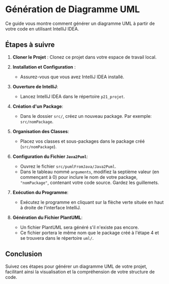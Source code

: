 # Génération de Diagramme UML

Ce guide vous montre comment générer un diagramme UML à partir de votre code en utilisant IntelliJ IDEA.

## Étapes à suivre

1. **Cloner le Projet** : Clonez ce projet dans votre espace de travail local.

2. **Installation et Configuration** :
    - Assurez-vous que vous avez IntelliJ IDEA installé.

3. **Ouverture de IntelliJ**:
   - Lancez IntelliJ IDEA dans le répertoire `p21_projet`.

4. **Création d'un Package**:
   - Dans le dossier `src/`, créez un nouveau package. Par exemple: `src/nomPackage`.

5. **Organisation des Classes**:
   - Placez vos classes et sous-packages dans le package créé (`src/nomPackage`).

6. **Configuration du Fichier `Java2Puml`**:
   - Ouvrez le fichier `src/pumlFromJava/Java2Puml`.
   - Dans le tableau nommé `arguments`, modifiez la septième valeur (en commençant à 0) pour inclure le nom de votre package, `"nomPackage"`, contenant votre code source. Gardez les guillemets.

7. **Exécution du Programme**:
   - Exécutez le programme en cliquant sur la flèche verte située en haut à droite de l'interface IntelliJ.

8. **Génération du Fichier PlantUML**:
   - Un fichier PlantUML sera généré s'il n'existe pas encore.
   - Ce fichier portera le même nom que le package créé à l'étape 4 et se trouvera dans le répertoire `uml/`.

## Conclusion

Suivez ces étapes pour générer un diagramme UML de votre projet, facilitant ainsi la visualisation et la compréhension de votre structure de code.
